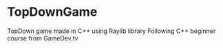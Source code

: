 # TopDownGame
TopDown game made in C++ using Raylib library Following C++ beginner course from GameDev.tv 
